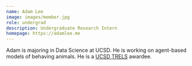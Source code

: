 ```yaml
---
name: Adam Lee
image: images/member.jpg
role: undergrad
description: Undergraduate Research Intern
homepage: https://adamlee.me
---
```


Adam is majoring in Data Science at UCSD. He is working on agent-based models of behaving animals. He is a [UCSD TRELS](https://ugresearch.ucsd.edu/research-programs/trels/index.html) awardee.